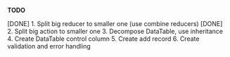**TODO**

[DONE] 1. Split big reducer to smaller one (use combine reducers)
[DONE] 2. Split big action to smaller one
3. Decompose DataTable, use inheritance
4. Create DataTable control column
5. Create add record
6. Create validation and error handling